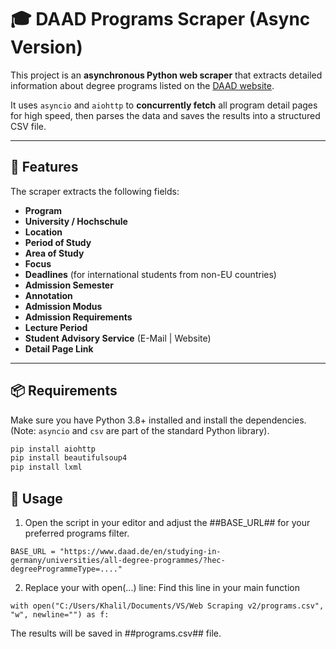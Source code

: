 # 🎓 DAAD Programs Scraper (Async Version)

This project is an **asynchronous Python web scraper** that extracts detailed information about degree programs listed on the [DAAD website](https://www.daad.de/en/studying-in-germany/universities/all-degree-programmes/).

It uses `asyncio` and `aiohttp` to **concurrently fetch** all program detail pages for high speed, then parses the data and saves the results into a structured CSV file.

---

## 🚀 Features

The scraper extracts the following fields:

- **Program**
- **University / Hochschule**
- **Location**
- **Period of Study**
- **Area of Study**
- **Focus**
- **Deadlines** (for international students from non-EU countries)
- **Admission Semester**
- **Annotation**
- **Admission Modus**
- **Admission Requirements**
- **Lecture Period**
- **Student Advisory Service** (E-Mail | Website)
- **Detail Page Link**

---

## 📦 Requirements

Make sure you have Python 3.8+ installed and install the dependencies. (Note: `asyncio` and `csv` are part of the standard Python library).

```bash
pip install aiohttp
pip install beautifulsoup4
pip install lxml
```
## 📝 Usage

1. Open the script in your editor and adjust the ##BASE_URL## for your preferred programs filter.
```
BASE_URL = "https://www.daad.de/en/studying-in-germany/universities/all-degree-programmes/?hec-degreeProgrammeType=...."
```
2. Replace your with open(...) line: Find this line in your main function
```
with open("C:/Users/Khalil/Documents/VS/Web Scraping v2/programs.csv", "w", newline="") as f:
```
The results will be saved in ##programs.csv## file.
